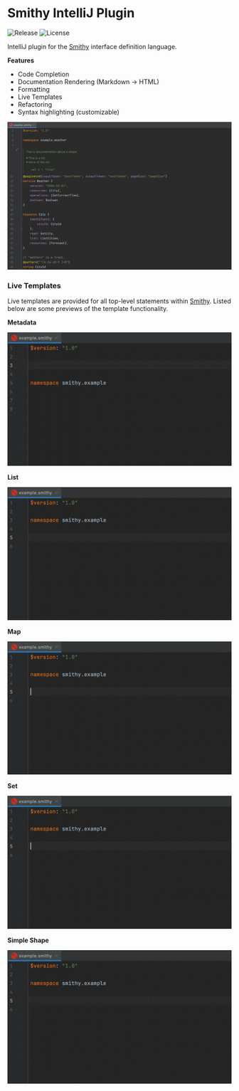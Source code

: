 # Smithy IntelliJ Plugin

![Release](https://img.shields.io/github/v/release/iancaffey/smithy-intellij-plugin?include_prereleases&style=for-the-badge) ![License](https://img.shields.io/github/license/iancaffey/smithy-intellij-plugin?style=for-the-badge)

IntelliJ plugin for the [Smithy](https://awslabs.github.io/smithy) interface definition language.

**Features**

- Code Completion
- Documentation Rendering (Markdown -> HTML)
- Formatting
- Live Templates
- Refactoring
- Syntax highlighting (customizable)

![Smithy](docs/example.png)

### Live Templates

Live templates are provided for all top-level statements within [Smithy](https://awslabs.github.io/smithy). Listed below
are some previews of the template functionality.

**Metadata**

![metadata](docs/gifs/metadata.gif)

**List**

![metadata](docs/gifs/list.gif)

**Map**

![metadata](docs/gifs/map.gif)

**Set**

![metadata](docs/gifs/set.gif)

**Simple Shape**

![metadata](docs/gifs/simple.gif)